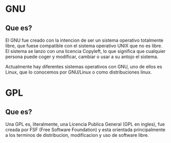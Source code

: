 # GNU
## Que es?
El GNU fue creado con la intencion de ser un sistema operativo totalmente libre, 
que fuese compatible con el sistema operativo UNIX que no es libre. 
El sistema se lanzo con una licencia Copyleft, lo que significa que cualquier persona puede coger y modificar, 
cambiar o usar a su antojo el sistema.

Actualmente hay diferentes sistemas operativos con GNU, uno de ellos es Linux, que lo conocemos por GNU/Linux o como distribuciones linux.

# GPL
## Que es?
Una GPL es, literalmente, una Licencia Publica General (GPL en ingles), fue creada por FSF (Free Software Foundation) y esta orientada
principalmente a los terminos de distribucion, modificacion y uso de software libre.
